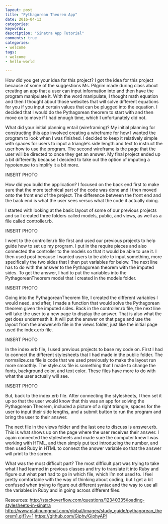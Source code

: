 ```yaml
---
layout: post
title: "Pythagorean Theorem App"
date: 2016-04-13
categories: 
keywords:
description: "Sinatra App Tutorial"
comments: true
categories:
- welcome
tags:
- welcome
- hello-world

---
```


How did you get your idea for this project?
I got the idea for this project because of some of the suggestions Ms. Pilgrim made during class about creating an app that a user can input information into and then have the program manipulate it. With the word manipulate, I thought math equation and then I thought about those websites that will solve different equations for you if you input certain values that can be plugged into the equation. I decided that I would do the Pythagorean theorem to start with and then move on to move if I had enough time, which I unfortunately did not.

What did your initial planning entail (wireframing)?
My initial planning for constructing this app involved creating a wireframe for how I wanted the program to look when I was finished. I decided to keep it relatively simple with spaces for users to input a triangle’s side length and text to instruct the user how to use the program. The second wireframe is the page that the user will be directed to once they get an answer. My final project ended up a bit differently because I decided to take out the option of imputing a hypotenuse to simplify it a bit more.

INSERT PHOTO

How did you build the application?
I focused on the back end first to make sure that the more technical part of the code was done and I then moved onto the front end of the project. The difference between the front end and the back end is what the user sees versus what the code it actually doing.

I started with looking at the basic layout of some of our previous projects and so I created three folders called models, public, and views, as well as a file called controller.rb.

INSERT PHOTO

I went to the controller.rb file first and used our previous projects to help guide how to set up my program. I put in the require pieces and also connected the controller to the models so that it would be able to use it. I then used post because I wanted users to be able to input something, more specifically the two sides that I then put variables for below. The next line has to do with the answer to the Pythagorean theorem with the imputed sides. To get the answer, I had to put the variables into the PythagoreanTheorem model that I created in the models folder.

INSERT PHOTO

Going into the PythagoreanTheorem file, I created the different variables I would need, and after, I made a function that would solve the Pythagorean theorem given the imputed sides. Back in the controller.rb file, the next line will take the user to a new page to display the answer. That is also what the get does underneath it. It will put the answer on that page and use the layout from the answer.erb file in the views folder, just like the initial page used the index.erb file.

INSERT PHOTO

In the index.erb file, I used previous projects to base my code on. First I had to connect the different stylesheets that I had made in the public folder. The normalize.css file is code that we used previously to make the layout run more smoothly. The style.css file is something that I made to change the fonts, background color, and text color. These files have more to do with what the user actually will see.

INSERT PHOTO

But, back to the index.erb file. After connecting the stylesheets, I then set it up so that the user would know that this was an app for solving the Pythagorean Theorem, included a picture of a right triangle, spaces for the user to input their side lengths, and a submit button to run the program and bring the user to their answer.

The next file in the views folder and the last one to discuss is answer.erb. This is what shows up on the page where the user receives their answer. I again connected the stylesheets and made sure the computer knew I was working with HTML, and then simply put text introducing the number, and then used Ruby in HTML to connect the answer variable so that the answer will print to the screen.

What was the most difficult part?
The most difficult part was trying to take what I had learned in previous classes and try to translate it into Ruby and figure out what part had to go in which file, which I’m not used to. I feel pretty comfortable with the way of thinking about coding, but I get a bit confused when trying to figure out different syntax and the way to use all the variables in Ruby and in going across different files.

Resources:
http://stackoverflow.com/questions/12340335/loading-stylesheets-in-sinatra
http://www.platinumgmat.com/global/images/study_guide/pythagorean_theorem1.gif?v=1
https://github.com/Giphy/GiphyAPI
